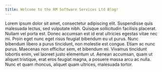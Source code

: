 ```yaml
---
title: Welcome to the RM Software Services Ltd Blog!
---
```


Lorem ipsum dolor sit amet, consectetur adipiscing elit. Suspendisse quis malesuada lectus, sed vulputate nibh. Quisque sollicitudin facilisis placerat. Nullam vel porta est. Donec accumsan est id erat ultricies egestas vitae nec mi. Proin eget nunc eget risus feugiat bibendum eu ut purus. Nunc bibendum libero a purus tincidunt, non molestie est congue. Etiam ac nunc purus. Maecenas non efficitur sem, et bibendum mi. Vivamus tincidunt lobortis enim, vel laoreet justo elementum ut. Aenean accumsan, quam ut aliquet tristique, erat eros feugiat magna, a posuere massa arcu ac nulla. Nunc et quam rhoncus, aliquet quam ultrices, malesuada tortor.